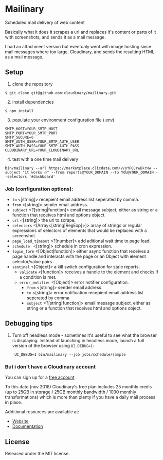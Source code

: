 Mailinary
==========

Scheduled mail delivery of web content

Basically what it does it scrapes a url and replaces it's content or parts of it with screenshots, and sends it as a mail message.

I had an attachment version but eventualy went with image hosting since mail messages where too large.
Cloudinary, and sends the resulting HTML as a  mail message.


## Setup 

1. clone the repository 
```
$ git clone git@github.com:cloudinary/mailinary.git
```
2. install dependencies
```
$ npm install
```
3. populate your environment configuration file (.env) 

```
SMTP_HOST=YOUR_SMTP_HOST
SMTP_PORT=YOUR_SMTP_PORT
SMTP_SECURE=0
SMTP_AUTH_USER=YOUR_SMTP_AUTH_USER
SMTP_AUTH_PASS=YOUR_SMTP_AUTH_PASS
CLOUDINARY_URL=YOUR_CLOUDINARY_URL
```
4. test with a one time mail delivery
```
bin/mailinary --url https://marketplace.clicdata.com/v/yYF0JrwBkrHw --subject "it works 🔥" --from reports@YOUR_DOMAIN --to YOU@YOUR_DOMAIN --selectors '#dashboard'
```


### Job (configuration options): 

- `to` <[string]> recepient email address list seperated by comma.
- `from` <[string]> sender email address.
- `subject` <?[string|function]> email message subject, either as string or a function that receives html and options object.
- `url` <[string]> the url to scrape.
- `selectors` <[Array<[string|RegExp]>]> array of strings or regular expressions of selectors of elements that would be replaced with a screenshot.
- `page_load_timeout` <?[number]> add aditional wait time to page load.
- `schedule ` <[string]> schedule in cron expression.
- `login_form` <[Object|function]> either async function that receives a page handle and interacts with the page or an Object with element selector/value pairs .
- `sentinel` <[Object]> a kill switch configuration for stale reports.
  - `validate` <[function]> receives a handle to the element and checks if a condition is met.
  - `error_notifier` <[Object]> error notifier configuration.
    - `from` <[string]> sender email address.
    - `to` <[string]> error notification recepient email address list seperated by comma.
    - `subject` <?[string|function]> email message subject, either as string or a function that receives html and options object.


## Debugging tips

1. Turn off headless mode - sometimes it's useful to see what the browser is
   displaying. Instead of launching in headless mode, launch a full version of
   the browser using  `UI_DEBUG=1`:

        UI_DEBUG=1 bin/mailinary --job jobs/schedule/sample


### But i don't have a Cloudinary account

You can sign up for a [free account](https://cloudinary.com/users/register/free) .

To this date (nov 2018) Cloudinary's free plan includes 25 monthly credis (up to 25GB in storage / 25GB monthly bandwidth / 1000 monthly transformations)
which is more than plenty if you have a daily mail process in place.

Additional resources are available at:

* [Website](https://cloudinary.com)
* [Documentation](https://cloudinary.com/documentation)

## License #######################################################################

Released under the MIT license.


